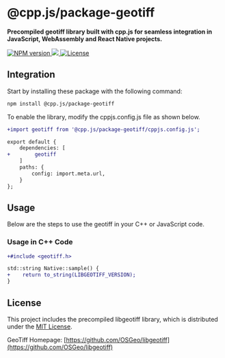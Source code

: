 # @cpp.js/package-geotiff
**Precompiled geotiff library built with cpp.js for seamless integration in JavaScript, WebAssembly and React Native projects.**  

<a href="https://www.npmjs.com/package/@cpp.js/package-geotiff">
    <img alt="NPM version" src="https://img.shields.io/npm/v/@cpp.js/package-geotiff?style=for-the-badge" />
</a>
<a href="https://github.com/OSGeo/libgeotiff">
    <img src="https://img.shields.io/badge/dynamic/json?url=https%3A%2F%2Funpkg.com%2F%40cpp.js%2Fpackage-geotiff%2Fpackage.json&query=%24.nativeVersion&style=for-the-badge&label=GeoTIFF" />
</a>
<a href="https://github.com/OSGeo/libgeotiff/blob/master/libgeotiff/LICENSE">
    <img alt="License" src="https://img.shields.io/npm/l/%40cpp.js%2Fpackage-geotiff?style=for-the-badge" />
</a>

## Integration
Start by installing these package with the following command:

```sh
npm install @cpp.js/package-geotiff
```

To enable the library, modify the cppjs.config.js file as shown below.
```diff
+import geotiff from '@cpp.js/package-geotiff/cppjs.config.js';

export default {
    dependencies: [
+        geotiff
    ]
    paths: {
        config: import.meta.url,
    }
};
```

## Usage
Below are the steps to use the geotiff in your C++ or JavaScript code.

### Usage in C++ Code
```diff
+#include <geotiff.h>

std::string Native::sample() {
+    return to_string(LIBGEOTIFF_VERSION);
}
```

## License
This project includes the precompiled libgeotiff library, which is distributed under the [MIT License](https://github.com/OSGeo/libgeotiff/blob/master/libgeotiff/LICENSE).

GeoTiff Homepage: [https://github.com/OSGeo/libgeotiff](https://github.com/OSGeo/libgeotiff)
